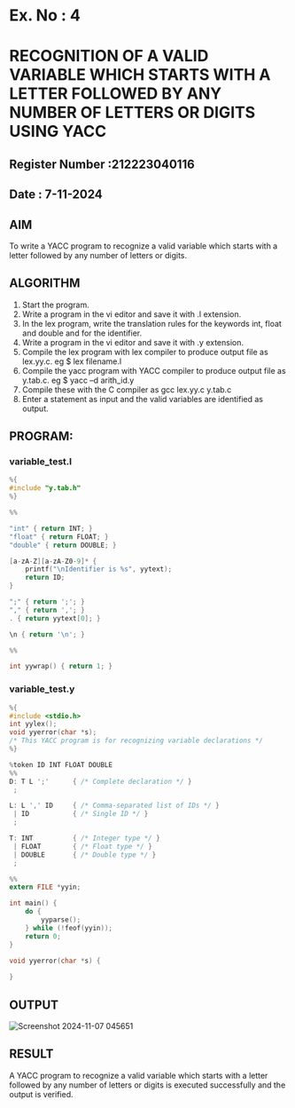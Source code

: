 # Ex. No : 4	
# RECOGNITION OF A VALID VARIABLE WHICH STARTS WITH A LETTER FOLLOWED BY ANY NUMBER OF LETTERS OR DIGITS USING YACC
## Register Number :212223040116
## Date : 7-11-2024

## AIM   
To write a YACC program to recognize a valid variable which starts with a letter followed by any number of letters or digits.

## ALGORITHM
1.	Start the program.
2.	Write a program in the vi editor and save it with .l extension.
3.	In the lex program, write the translation rules for the keywords int, float and double and for the identifier.
4.	Write a program in the vi editor and save it with .y extension.
5.	Compile the lex program with lex compiler to produce output file as lex.yy.c. eg $ lex filename.l
6.	Compile the yacc program with YACC compiler to produce output file as y.tab.c. eg $ yacc –d arith_id.y
7.	Compile these with the C compiler as gcc lex.yy.c y.tab.c
8.	Enter a statement as input and the valid variables are identified as output.

## PROGRAM:
### variable_test.l
```c
%{
#include "y.tab.h"
%}

%%

"int" { return INT; }
"float" { return FLOAT; }
"double" { return DOUBLE; }

[a-zA-Z][a-zA-Z0-9]* {
    printf("\nIdentifier is %s", yytext);
    return ID;
}

";" { return ';'; }
"," { return ','; }
. { return yytext[0]; }

\n { return '\n'; }

%%

int yywrap() { return 1; }
```
### variable_test.y
```c
%{
#include <stdio.h>
int yylex();
void yyerror(char *s);
/* This YACC program is for recognizing variable declarations */
%}

%token ID INT FLOAT DOUBLE
%%
D: T L ';'      { /* Complete declaration */ }
 ;

L: L ',' ID     { /* Comma-separated list of IDs */ }
 | ID           { /* Single ID */ }
 ;

T: INT          { /* Integer type */ }
 | FLOAT        { /* Float type */ }
 | DOUBLE       { /* Double type */ }
 ;

%%
extern FILE *yyin;

int main() {
    do {
        yyparse();
    } while (!feof(yyin));
    return 0;
}

void yyerror(char *s) {
    
}
```

## OUTPUT 
![Screenshot 2024-11-07 045651](https://github.com/user-attachments/assets/b04a1052-ebbd-4863-8fd8-d6cc9d8ea783)

## RESULT
A  YACC program to recognize a valid variable which starts with a letter followed by any number of letters or digits is executed successfully and the output is verified.


